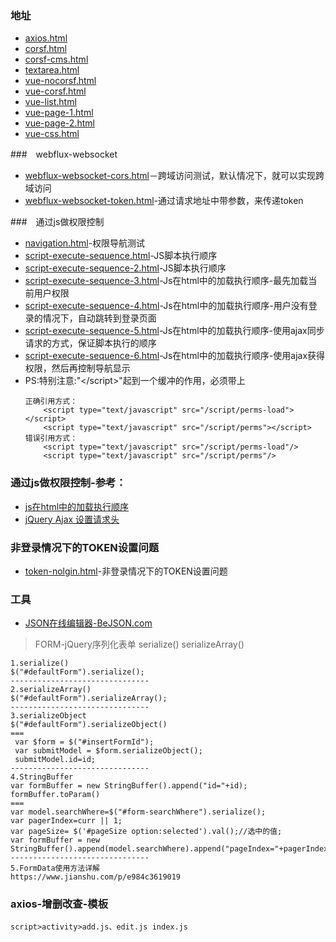 ### 地址
- [axios.html](http://localhost:1222/html/axios.html)
- [corsf.html](http://localhost:1222/html/corsf.html)
- [corsf-cms.html](http://localhost:1222/html/corsf-cms.html)
- [textarea.html](http://localhost:1222/html/textarea.html)
- [vue-nocorsf.html](http://localhost:1222/html/vue-nocorsf.html)
- [vue-corsf.html](http://localhost:1222/html/vue-corsf.html)
- [vue-list.html](http://localhost:1222/html/vue-list.html)
- [vue-page-1.html](http://localhost:1222/html/vue-page-1.html)
- [vue-page-2.html](http://localhost:1222/html/vue-page-2.html)
- [vue-css.html](http://localhost:1222/html/vue-css.html)

###　webflux-websocket
- [webflux-websocket-cors.html](http://localhost:1222/html/webflux-websocket-cors.html)－跨域访问测试，默认情况下，就可以实现跨域访问
- [webflux-websocket-token.html](http://localhost:1222/html/webflux-websocket-token.html)-通过请求地址中带参数，来传递token

###　通过js做权限控制
- [navigation.html](http://localhost:1222/html/navigation.html)-权限导航测试
- [script-execute-sequence.html](http://localhost:1222/html/script-execute-sequence.html)-JS脚本执行顺序
- [script-execute-sequence-2.html](http://localhost:1222/html/script-execute-sequence-2.html)-JS脚本执行顺序
- [script-execute-sequence-3.html](http://localhost:1222/html/script-execute-sequence-3.html)-Js在html中的加载执行顺序-最先加载当前用户权限
- [script-execute-sequence-4.html](http://localhost:1222/html/script-execute-sequence-4.html)-Js在html中的加载执行顺序-用户没有登录的情况下，自动跳转到登录页面
- [script-execute-sequence-5.html](http://localhost:1222/html/script-execute-sequence-5.html)-Js在html中的加载执行顺序-使用ajax同步请求的方式，保证脚本执行的顺序
- [script-execute-sequence-6.html](http://localhost:1222/html/script-execute-sequence-6.html)-Js在html中的加载执行顺序-使用ajax获得权限，然后再控制导航显示
- PS:特别注意:"\</script>"起到一个缓冲的作用，必须带上
    ```
    正确引用方式：
        <script type="text/javascript" src="/script/perms-load"></script>
        <script type="text/javascript" src="/script/perms"></script>
    错误引用方式：
        <script type="text/javascript" src="/script/perms-load"/>
        <script type="text/javascript" src="/script/perms"/>
    ```
 ### 通过js做权限控制-参考：
 - [js在html中的加载执行顺序](https://www.cnblogs.com/lindaWei/archive/2012/04/05/2433454.html)
 - [jQuery Ajax 设置请求头](https://blog.csdn.net/WRian_Ban/article/details/70257261)

### 非登录情况下的TOKEN设置问题
- [token-nolgin.html](http://localhost:1222/html/token-nolgin.html)-非登录情况下的TOKEN设置问题

### 工具
- [JSON在线编辑器-BeJSON.com](http://www.bejson.com/jsoneditoronline/)

> FORM-jQuery序列化表单 serialize() serializeArray()
```
1.serialize()
$("#defaultForm").serialize();
-------------------------------
2.serializeArray()
$("#defaultForm").serializeArray();
-------------------------------
3.serializeObject
$("#defaultForm").serializeObject()
===
 var $form = $("#insertFormId");
 var submitModel = $form.serializeObject();
 submitModel.id=id;
-------------------------------
4.StringBuffer
var formBuffer = new StringBuffer().append("id="+id);
formBuffer.toParam()
===
var model.searchWhere=$("#form-searchWhere").serialize();
var pagerIndex=curr || 1;
var pageSize= $('#pageSize option:selected').val();//选中的值;
var formBuffer = new StringBuffer().append(model.searchWhere).append("pageIndex="+pagerIndex).append("pageSize="+pageSize);
-------------------------------
5.FormData使用方法详解
https://www.jianshu.com/p/e984c3619019
```

### axios-增删改查-模板
```
script>activity>add.js、edit.js index.js
```